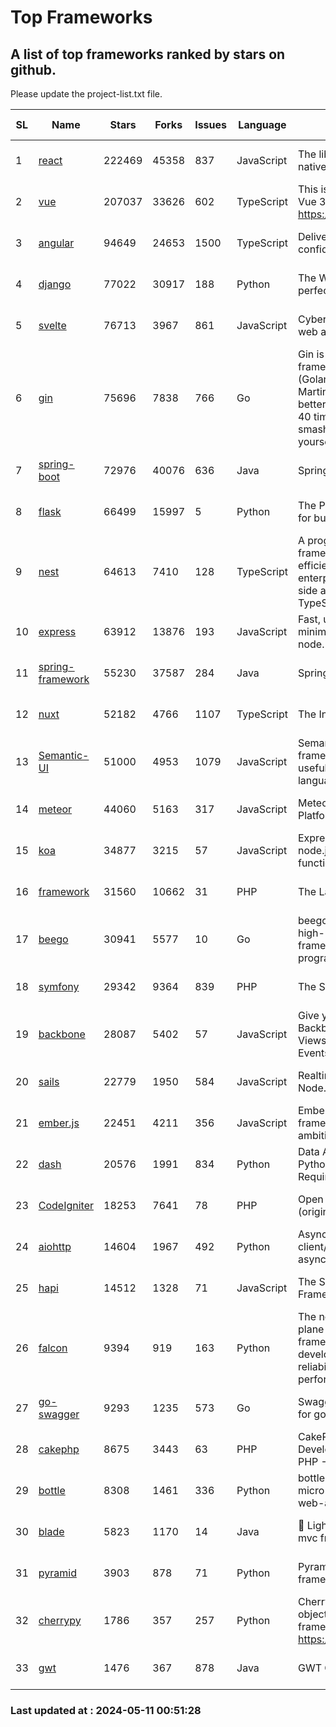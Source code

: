 # Top Frameworks
## A list of top frameworks ranked by stars on github.  
Please update the project-list.txt file.

| SL| Name  | Stars| Forks| Issues | Language | Description | Last Commit |
| --| ------| -----| ---- | ------ | -------- | ----------- | ----------- |
| 1 | [react](https://github.com/facebook/react) | 222469 | 45358 | 837 | JavaScript | The library for web and native user interfaces. | 2024-05-10 13:37:42 |
| 2 | [vue](https://github.com/vuejs/vue) | 207037 | 33626 | 602 | TypeScript | This is the repo for Vue 2. For Vue 3, go to https://github.com/vuejs/core | 2023-12-31 13:23:55 |
| 3 | [angular](https://github.com/angular/angular) | 94649 | 24653 | 1500 | TypeScript | Deliver web apps with confidence 🚀 | 2024-05-10 02:13:36 |
| 4 | [django](https://github.com/django/django) | 77022 | 30917 | 188 | Python | The Web framework for perfectionists with deadlines. | 2024-05-10 22:45:19 |
| 5 | [svelte](https://github.com/sveltejs/svelte) | 76713 | 3967 | 861 | JavaScript | Cybernetically enhanced web apps | 2024-05-10 20:12:44 |
| 6 | [gin](https://github.com/gin-gonic/gin) | 75696 | 7838 | 766 | Go | Gin is a HTTP web framework written in Go (Golang). It features a Martini-like API with much better performance -- up to 40 times faster. If you need smashing performance, get yourself some Gin. | 2024-05-09 23:27:42 |
| 7 | [spring-boot](https://github.com/spring-projects/spring-boot) | 72976 | 40076 | 636 | Java | Spring Boot | 2024-05-10 13:56:33 |
| 8 | [flask](https://github.com/pallets/flask) | 66499 | 15997 | 5 | Python | The Python micro framework for building web applications. | 2024-05-06 22:28:44 |
| 9 | [nest](https://github.com/nestjs/nest) | 64613 | 7410 | 128 | TypeScript | A progressive Node.js framework for building efficient, scalable, and enterprise-grade server-side applications with TypeScript/JavaScript 🚀 | 2024-05-08 08:34:55 |
| 10 | [express](https://github.com/expressjs/express) | 63912 | 13876 | 193 | JavaScript | Fast, unopinionated, minimalist web framework for node. | 2024-05-08 21:02:11 |
| 11 | [spring-framework](https://github.com/spring-projects/spring-framework) | 55230 | 37587 | 284 | Java | Spring Framework | 2024-05-10 11:53:04 |
| 12 | [nuxt](https://github.com/nuxt/nuxt) | 52182 | 4766 | 1107 | TypeScript | The Intuitive Vue Framework. | 2024-05-10 06:12:00 |
| 13 | [Semantic-UI](https://github.com/Semantic-Org/Semantic-UI) | 51000 | 4953 | 1079 | JavaScript | Semantic is a UI component framework based around useful principles from natural language. | 2023-01-11 17:05:32 |
| 14 | [meteor](https://github.com/meteor/meteor) | 44060 | 5163 | 317 | JavaScript | Meteor, the JavaScript App Platform | 2024-05-03 06:21:38 |
| 15 | [koa](https://github.com/koajs/koa) | 34877 | 3215 | 57 | JavaScript | Expressive middleware for node.js using ES2017 async functions | 2024-04-22 06:25:10 |
| 16 | [framework](https://github.com/laravel/framework) | 31560 | 10662 | 31 | PHP | The Laravel Framework. | 2024-05-10 19:24:21 |
| 17 | [beego](https://github.com/beego/beego) | 30941 | 5577 | 10 | Go | beego is an open-source, high-performance web framework for the Go programming language. | 2024-05-07 03:25:11 |
| 18 | [symfony](https://github.com/symfony/symfony) | 29342 | 9364 | 839 | PHP | The Symfony PHP framework | 2024-05-07 12:12:00 |
| 19 | [backbone](https://github.com/jashkenas/backbone) | 28087 | 5402 | 57 | JavaScript | Give your JS App some Backbone with Models, Views, Collections, and Events | 2024-03-06 23:22:47 |
| 20 | [sails](https://github.com/balderdashy/sails) | 22779 | 1950 | 584 | JavaScript | Realtime MVC Framework for Node.js | 2024-04-09 23:02:55 |
| 21 | [ember.js](https://github.com/emberjs/ember.js) | 22451 | 4211 | 356 | JavaScript | Ember.js - A JavaScript framework for creating ambitious web applications | 2024-05-10 14:48:01 |
| 22 | [dash](https://github.com/plotly/dash) | 20576 | 1991 | 834 | Python | Data Apps & Dashboards for Python. No JavaScript Required. | 2024-05-06 13:23:02 |
| 23 | [CodeIgniter](https://github.com/bcit-ci/CodeIgniter) | 18253 | 7641 | 78 | PHP | Open Source PHP Framework (originally from EllisLab) | 2024-03-20 03:51:42 |
| 24 | [aiohttp](https://github.com/aio-libs/aiohttp) | 14604 | 1967 | 492 | Python | Asynchronous HTTP client/server framework for asyncio and Python | 2024-05-10 22:52:59 |
| 25 | [hapi](https://github.com/hapijs/hapi) | 14512 | 1328 | 71 | JavaScript | The Simple, Secure Framework Developers Trust | 2024-04-09 14:33:32 |
| 26 | [falcon](https://github.com/falconry/falcon) | 9394 | 919 | 163 | Python | The no-magic web data plane API and microservices framework for Python developers, with a focus on reliability, correctness, and performance at scale. | 2024-05-07 19:30:52 |
| 27 | [go-swagger](https://github.com/go-swagger/go-swagger) | 9293 | 1235 | 573 | Go | Swagger 2.0 implementation for go | 2024-05-08 18:27:20 |
| 28 | [cakephp](https://github.com/cakephp/cakephp) | 8675 | 3443 | 63 | PHP | CakePHP: The Rapid Development Framework for PHP - Official Repository | 2024-05-10 20:25:26 |
| 29 | [bottle](https://github.com/bottlepy/bottle) | 8308 | 1461 | 336 | Python | bottle.py is a fast and simple micro-framework for python web-applications. | 2024-01-03 22:31:48 |
| 30 | [blade](https://github.com/lets-blade/blade) | 5823 | 1170 | 14 | Java | :rocket: Lightning fast and elegant mvc framework for Java8 | 2023-06-16 05:18:49 |
| 31 | [pyramid](https://github.com/Pylons/pyramid) | 3903 | 878 | 71 | Python | Pyramid - A Python web framework | 2024-03-03 23:38:59 |
| 32 | [cherrypy](https://github.com/cherrypy/cherrypy) | 1786 | 357 | 257 | Python | CherryPy is a pythonic, object-oriented HTTP framework.      https://cherrypy.dev | 2024-04-22 23:41:04 |
| 33 | [gwt](https://github.com/gwtproject/gwt) | 1476 | 367 | 878 | Java | GWT Open Source Project | 2024-04-17 21:16:17 |

### Last updated at : 2024-05-11 00:51:28

